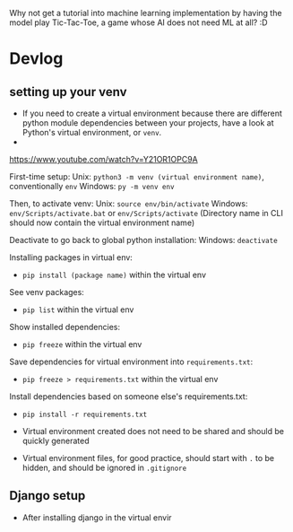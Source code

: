 Why not get a tutorial into machine learning implementation by having the model play Tic-Tac-Toe, a game whose AI does not need ML at all? :D

# Devlog




## setting up your venv
- If you need to create a virtual environment because there are different python module dependencies between your projects, have a look at Python's virtual environment, or `venv`.
- 
https://www.youtube.com/watch?v=Y21OR1OPC9A

First-time setup:
Unix: `python3 -m venv (virtual environment name)`, conventionally `env`
Windows: `py -m venv env`

Then, to activate venv:
Unix: `source env/bin/activate`
Windows: `env/Scripts/activate.bat` or `env/Scripts/activate`
(Directory name in CLI should now contain the virtual environment name)

Deactivate to go back to global python installation:
Windows: `deactivate`

Installing packages in virtual env:
- `pip install (package name)` within the virtual env

See venv packages:
- `pip list` within the virtual env

Show installed dependencies:
- `pip freeze` within the virtual env

Save dependencies for virtual environment into `requirements.txt`:
- `pip freeze > requirements.txt` within the virtual env

Install dependencies based on someone else's requirements.txt:
- `pip install -r requirements.txt`


- Virtual environment created does not need to be shared and should be quickly generated
- Virtual environment files, for good practice, should start with `.` to be hidden, and should be ignored in `.gitignore`

## Django setup
- After installing django in the virtual envir
